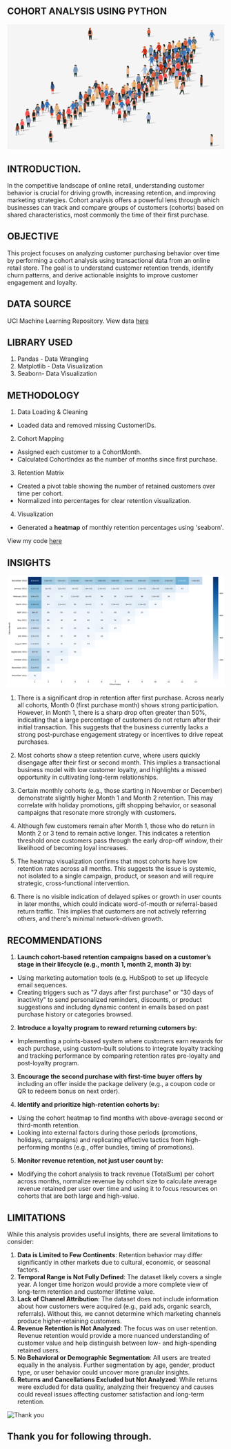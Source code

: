 ## COHORT ANALYSIS USING PYTHON
![Intro_image](https://github.com/Temperance-Godwin/COHORT-ANALYSIS/blob/main/Intro.png)

## INTRODUCTION.
In the competitive landscape of online retail, understanding customer behavior is crucial for driving growth, increasing retention, and improving marketing strategies. Cohort analysis offers a powerful lens through which businesses can track and compare groups of customers (cohorts) based on shared characteristics, most commonly the time of their first purchase.

## OBJECTIVE
This project focuses on analyzing customer purchasing behavior over time by performing a cohort analysis using transactional data from an online retail store. The goal is to understand customer retention trends, identify churn patterns, and derive actionable insights to improve customer engagement and loyalty.

## DATA SOURCE
UCI Machine Learning Repository. View data [here](https://archive.ics.uci.edu/dataset/352/online+retail)

## LIBRARY USED
1. Pandas - Data Wrangling
2. Matplotlib - Data Visualization
3. Seaborn- Data Visualization

## METHODOLOGY
1. Data Loading & Cleaning
- Loaded data and removed missing CustomerIDs.
2. Cohort Mapping
- Assigned each customer to a CohortMonth.
- Calculated CohortIndex as the number of months since first purchase.
3. Retention Matrix
- Created a pivot table showing the number of retained customers over time per cohort.
- Normalized into percentages for clear retention visualization.
4. Visualization
- Generated a **heatmap** of monthly retention percentages using 'seaborn'.

View my code [here](https://github.com/Temperance-Godwin/COHORT-ANALYSIS/blob/main/Cohort%20Analysis.ipynb)

## INSIGHTS
![Cohort Analysis](https://github.com/Temperance-Godwin/COHORT-ANALYSIS/blob/main/Cohort%20Analysis.png)

1. There is a significant drop in retention after first purchase. Across nearly all cohorts, Month 0 (first purchase month) shows strong participation. However, in Month 1, there is a sharp drop often greater than 50%, indicating that a large percentage of customers do not return after their initial transaction. This suggests that the business currently lacks a strong post-purchase engagement strategy or incentives to drive repeat purchases.

2. Most cohorts show a steep retention curve, where users quickly disengage after their first or second month. This implies a transactional business model with low customer loyalty, and highlights a missed opportunity in cultivating long-term relationships.

3. Certain monthly cohorts (e.g., those starting in November or December) demonstrate slightly higher Month 1 and Month 2 retention. This may correlate with holiday promotions, gift shopping behavior, or seasonal campaigns that resonate more strongly with customers.

4. Although few customers remain after Month 1, those who do return in Month 2 or 3 tend to remain active longer. This indicates a retention threshold once customers pass through the early drop-off window, their likelihood of becoming loyal increases.

5. The heatmap visualization confirms that most cohorts have low retention rates across all months. This suggests the issue is systemic, not isolated to a single campaign, product, or season and will require strategic, cross-functional intervention.

6. There is no visible indication of delayed spikes or growth in user counts in later months, which could indicate word-of-mouth or referral-based return traffic. This implies that customers are not actively referring others, and there's minimal network-driven growth.

## RECOMMENDATIONS
1. **Launch cohort-based retention campaigns based on a customer’s stage in their lifecycle (e.g., month 1, month 2, month 3) by:**
   
- Using marketing automation tools (e.g. HubSpot) to set up lifecycle email sequences.
- Creating triggers such as "7 days after first purchase" or "30 days of inactivity" to send personalized reminders, discounts, or product suggestions and includng dynamic content in emails based on past purchase history or categories browsed.

2. **Introduce a loyalty program to reward returning cutomers by:**

- Implementing a points-based system where customers earn rewards for each purchase, using custom-built solutions to integrate loyalty tracking and tracking performance by comparing retention rates pre-loyalty and post-loyalty program.

3. **Encourage the second purchase with first-time buyer offers by** including an offer inside the package delivery (e.g., a coupon code or QR to redeem bonus on next order).

4. **Identify and prioritize high-retention cohorts by:**

- Using the cohort heatmap to find months with above-average second or third-month retention.
- Looking into external factors during those periods (promotions, holidays, campaigns) and replicating effective tactics from high-performing months (e.g., offer bundles, timing of promotions).

5. **Monitor revenue retention, not just user count by:**
   
- Modifying the cohort analysis to track revenue (TotalSum) per cohort across months, normalize revenue by cohort size to calculate average revenue retained per user over time and using it to focus resources on cohorts that are both large and high-value.


## LIMITATIONS
While this analysis provides useful insights, there are several limitations to consider:
1. **Data is Limited to Few Continents**: Retention behavior may differ significantly in other markets due to cultural, economic, or seasonal factors.
2. **Temporal Range is Not Fully Defined**: The dataset likely covers a single year. A longer time horizon would provide a more complete view of long-term retention and customer lifetime value.
3. **Lack of Channel Attribution**: The dataset does not include information about how customers were acquired (e.g., paid ads, organic search, referrals). Without this, we cannot determine which marketing channels produce higher-retaining customers.
4. **Revenue Retention is Not Analyzed**: The focus was on user retention. Revenue retention would provide a more nuanced understanding of customer value and help distinguish between low- and high-spending retained users.
5. **No Behavioral or Demographic Segmentation**: All users are treated equally in the analysis. Further segmentation by age, gender, product type, or user behavior could uncover more granular insights.
6. **Returns and Cancellations Excluded but Not Analyzed**: While returns were excluded for data quality, analyzing their frequency and causes could reveal issues affecting customer satisfaction and long-term retention.


![Thank you](https://github.com/Temperance-Godwin/Forbes-world-billionaires-2022/assets/156975460/f6563ba6-1ad6-4d34-a3f3-8e7fbdf654df)

## Thank you for following through.

